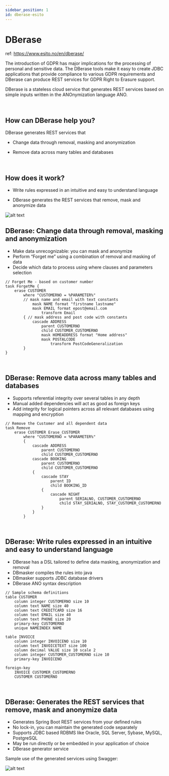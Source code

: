 ```yaml
---
sidebar_position: 1
id: dberase-esito
---
```



# DBerase

ref: https://www.esito.no/en/dberase/

The introduction of GDPR has major implications for the processing of personal and sensitive data. The DBerase tools make it easy to create JDBC applications that provide compliance to various GDPR requirements and DBerase can produce REST services for GDPR Right to Erasure support.

DBerase is a stateless cloud service that generates REST services based on simple inputs written in the ANOnymization language ANO.

&nbsp;

## How can DBerase help you?

DBerase generates REST services that

- Change data through removal, masking and anonymization

- Remove data across many tables and databases

&nbsp;

## How does it work?

- Write rules expressed in an intuitive and easy to understand language

- DBerase generates the REST services that remove, mask and anonymize data

![alt text](/img/docs/dberase_esito.png 'DBerase Esito')

## DBerase: Change data through removal, masking and anonymization

- Make data unrecognizable: you can mask and anonymize
- Perform “Forget me” using a combination of removal and masking of data
- Decide which data to process using where clauses and parameters selection

```ano
// Forget Me - based on customer number
task ForgetMe {
    erase CUSTOMER
        where "CUSTOMERNO = %PARAMETER%"
        // mask name and email with text constants
            mask NAME format "firstname lastname"
            mask EMAIL format epost@email.com
                transform Email
        { // mask address and post code with constants
            cascade ADDRESS
                parent CUSTOMERNO
                child CUSTOMER_CUSTOMERNO
                mask HOMEADDRESS format "Home address"
                mask POSTALCODE
                    transform PostCodeGeneralization
        }
}
```

&nbsp;

## DBerase: Remove data across many tables and databases

- Supports referential integrity over several tables in any depth
- Manual added dependencies will act as good as foreign keys
- Add integrity for logical pointers across all relevant databases using mapping and encryption

```ano
// Remove the Customer and all dependent data
task Remove
    erase CUSTOMER Erase_CUSTOMER
        where "CUSTOMERNO = %PARAMETER%"
        {
            cascade ADDRESS
                parent CUSTOMERNO
                child CUSTOMER_CUSTOMERNO
            cascade BOOKING
                parent CUSTOMERNO
                child CUSTOMER_CUSTOMERNO
            {
                cascade STAY
                    parent ID
                    child BOOKING_ID
                {
                    cascade NIGHT
                        parent SERIALNO, CUSTOMER_CUSTOMERNO
                        child STAY_SERIALNO, STAY_CUSTOMER_CUSTOMERNO
                }
            }
        }
```

&nbsp;

## DBerase: Write rules expressed in an intuitive and easy to understand language

- DBerase has a DSL tailored to define data masking, anonymization and removal
- DBmasker compiles the rules into java
- DBmasker supports JDBC database drivers
- DBerase ANO syntax description

```ano
// Sample schema definitions
table CUSTOMER
    column integer CUSTOMERNO size 10
    column text NAME size 40
    column text CREDITCARD size 16
    column text EMAIL size 40
    column text PHONE size 20
    primary-key CUSTOMERNO
    unique NAMEINDEX NAME
  
table INVOICE
    column integer INVOICENO size 10
    column text INVOICETEXT size 100
    column decimal VALUE size 10 scale 2
    column integer CUSTOMER_CUSTOMERNO size 10
    primary-key INVOICENO
  
foreign-key
    INVOICE CUSTOMER_CUSTOMERNO
    CUSTOMER CUSTOMERNO
```

&nbsp;

## DBerase: Generates the REST services that remove, mask and anonymize data

- Generates Spring Boot REST services from your defined rules
- No lock-in, you can maintain the generated code separately
- Supports JDBC based RDBMS like Oracle, SQL Server, Sybase, MySQL, PostgreSQL
- May be run directly or be embedded in your application of choice
- DBerase generator service

Sample use of the generated services using Swagger:

![alt text](/img/docs/erase_swagger.png 'Erase swagger')
